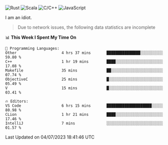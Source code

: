 ![Rust](https://img.shields.io/badge/Rust-000000?style=flat-square&logo=rust&logoColor=white)
![Scala](https://img.shields.io/badge/Scala-DC322F?style=flat-square&logo=Scala)
![C/C++](https://img.shields.io/badge/C++-00599c?style=flat-square&logo=C%2B%2B)
![JavaScript](https://img.shields.io/badge/JavaScript-323330?style=flat-square&logo=javascript&logoColor=F7DF1E)

I am an idiot.

> Due to network issues, the following data statistics are incomplete

<!--START_SECTION:waka-->
📊 **This Week I Spent My Time On** 

```text
💬 Programming Languages: 
Other                    4 hrs 37 mins       ███████████████░░░░░░░░░░   59.80 % 
C++                      1 hr 19 mins        ████░░░░░░░░░░░░░░░░░░░░░   17.08 % 
Makefile                 35 mins             ██░░░░░░░░░░░░░░░░░░░░░░░   07.74 % 
ObjectiveC               25 mins             █░░░░░░░░░░░░░░░░░░░░░░░░   05.49 % 
V                        15 mins             █░░░░░░░░░░░░░░░░░░░░░░░░   03.41 % 

🔥 Editors: 
VS Code                  6 hrs 15 mins       ████████████████████░░░░░   80.98 % 
CLion                    1 hr 21 mins        ████░░░░░░░░░░░░░░░░░░░░░   17.46 % 
IntelliJ                 7 mins              ░░░░░░░░░░░░░░░░░░░░░░░░░   01.57 % 
```


 Last Updated on 04/07/2023 18:41:46 UTC
<!--END_SECTION:waka-->
